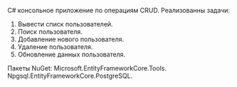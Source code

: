 C# консольное приложение по операциям CRUD.
Реализованны задачи:
1. Вывести списк пользователей.
2. Поиск пользователя.
3. Добавление нового пользователя.
4. Удаление пользователя.
5. Обновление данных пользователя.

Пакеты NuGet: 
Microsoft.EntityFrameworkCore.Tools.      
Npgsql.EntityFrameworkCore.PostgreSQL.
